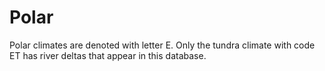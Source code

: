 # Polar
Polar climates are denoted with letter E. Only the tundra climate with code ET has river deltas that appear in this database.
